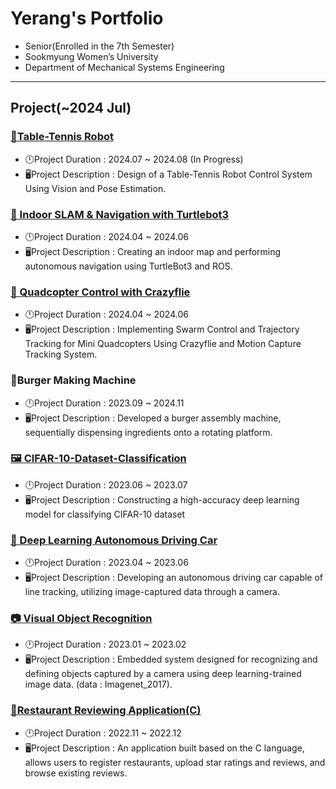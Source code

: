 # Yerang's Portfolio
- Senior(Enrolled in the 7th Semester)
- Sookmyung Women’s University
- Department of Mechanical Systems Engineering

---
## Project(~2024 Jul)

### [🏓Table-Tennis Robot](https://github.com/langsung01/Table-Tennis-Robot.git)
- 🕛Project Duration : 2024.07 ~ 2024.08 (In Progress)
- 🖥️Project Description : Design of a Table-Tennis Robot Control System Using Vision and Pose Estimation.
### [🐢 Indoor SLAM & Navigation with Turtlebot3](https://github.com/langsung01/SLAM-Turtlebot3.git)
- 🕛Project Duration : 2024.04 ~ 2024.06
- 🖥️Project Description : Creating an indoor map and performing autonomous navigation using TurtleBot3 and ROS.
### [🚁 Quadcopter Control with Crazyflie](https://github.com/langsung01/swarm-crazyflie.git)
- 🕛Project Duration : 2024.04  ~ 2024.06
- 🖥️Project Description : Implementing Swarm Control and Trajectory Tracking for Mini Quadcopters Using Crazyflie and Motion Capture Tracking System.
###  🍔Burger Making Machine
- 🕛Project Duration : 2023.09  ~ 2024.11
- 🖥️Project Description : Developed a burger assembly machine, sequentially dispensing ingredients onto a rotating platform.
### [🖼️ CIFAR-10-Dataset-Classification](https://github.com/langsung01/CIFAR-10-Dataset-Classification.git)
- 🕛Project Duration : 2023.06 ~ 2023.07
- 🖥️Project Description : Constructing a high-accuracy deep learning model for classifying CIFAR-10 dataset
### [🚗 Deep Learning Autonomous Driving Car](https://github.com/langsung01/Deep-Learning-Autonomous-Driving-Car.git)
- 🕛Project Duration : 2023.04 ~ 2023.06
- 🖥️Project Description : Developing an autonomous driving car capable of line tracking, utilizing image-captured data through a camera.
### [📷 Visual Object Recognition](https://github.com/langsung01/Visual-Object-Recognition-Program.git)
- 🕛Project Duration : 2023.01 ~ 2023.02
- 🖥️Project Description : Embedded system designed for recognizing and defining objects captured by a camera using deep learning-trained image data. (data : Imagenet_2017).
### [🍴Restaurant Reviewing Application(C)](https://github.com/langsung01/Restaurant-Reviewing-Program.git)
- 🕛Project Duration : 2022.11 ~ 2022.12
- 🖥️Project Description : An application built based on the C language, allows users to register restaurants, upload star ratings and reviews, and browse existing reviews.


